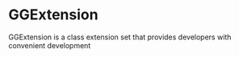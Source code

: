 # GGExtension
GGExtension is a class extension set that provides developers with convenient development
